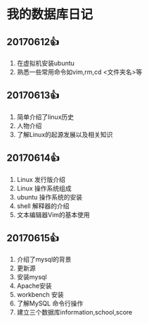# 我的数据库日记

## 20170612:+1:

1. 在虚拟机安装ubuntu
2. 熟悉一些常用命令如vim,rm,cd <文件夹名>等

## 20170613:+1:

1. 简单介绍了linux历史
2. 人物介绍
3. 了解Linux的起源发展以及相关知识

## 20170614:+1:

1. Linux 发行版介绍
2. Linux 操作系统组成
3. ubuntu 操作系统的安装
4. shell 解释器的介绍
5. 文本编辑器Vim的基本使用

## 20170615:+1:

1. 介绍了mysql的背景
2. 更新源
3. 安装mysql
4. Apache安装
5. workbench 安装
6. 了解MySQL 命令行操作
7. 建立三个数据库information,school,score
